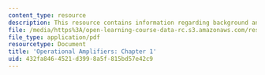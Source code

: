 ```yaml
---
content_type: resource
description: This resource contains information regarding background and objectives.
file: /media/https%3A/open-learning-course-data-rc.s3.amazonaws.com/res-6-010-electronic-feedback-systems-spring-2013/432fa8464521d3998a5f815bd57e42c9_MITRES_6-010S13_chap01.pdf
file_type: application/pdf
resourcetype: Document
title: 'Operational Amplifiers: Chapter 1'
uid: 432fa846-4521-d399-8a5f-815bd57e42c9
---
```

